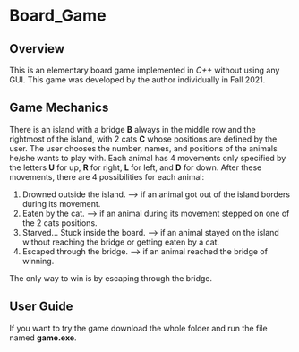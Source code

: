 # Board_Game
## Overview
This is an elementary board game implemented in *C++* without using any GUI.
This game was developed by the author individually in Fall 2021.

## Game Mechanics
There is an island with a bridge **B** always in the middle row and the rightmost of the island, with 2 cats **C** whose positions are defined by the user.
The user chooses the number, names, and positions of the animals he/she wants to play with.
Each animal has 4 movements only specified by the letters **U** for up, **R** for right, **L** for left, and **D** for down.
After these movements, there are 4 possibilities for each animal:
1. Drowned outside the island. --> if an animal got out of the island borders during its movement.
2. Eaten by the cat. --> if an animal during its movement stepped on one of the 2 cats positions.
3. Starved... Stuck inside the board. --> if an animal stayed on the island without reaching the bridge or getting eaten by a cat.
4. Escaped through the bridge. --> if an animal reached the bridge of winning.

The only way to win is by escaping through the bridge.

## User Guide
If you want to try the game download the whole folder and run the file named **game.exe**.
